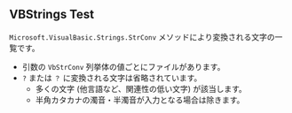 ## VBStrings Test
`Microsoft.VisualBasic.Strings.StrConv` メソッドにより変換される文字の一覧です。

- 引数の `VbStrConv` 列挙体の値ごとにファイルがあります。
- `?` または `？` に変換される文字は省略されています。
  - 多くの文字 (他言語など、関連性の低い文字) が該当します。
  - 半角カタカナの濁音・半濁音が入力となる場合は除きます。
